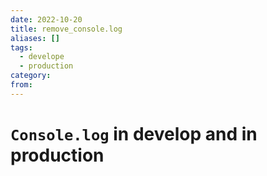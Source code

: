 ```yaml
---
date: 2022-10-20
title: remove_console.log 
aliases: []
tags:
  - develope
  - production 
category: 
from: 
---
```

# `Console.log` in develop and in production 